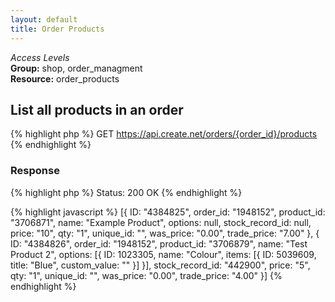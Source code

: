 ```yaml
---
layout: default
title: Order Products
---
```


*Access Levels*    
__Group:__ shop, order_managment     
__Resource:__ order_products

List all products in an order
-------------------

{% highlight php %}
GET 	https://api.create.net/orders/{order_id}/products
{% endhighlight %}

### Response

{% highlight php %}
Status: 200 OK
{% endhighlight %}

{% highlight javascript %}
[{
    ID: "4384825",
    order_id: "1948152",
    product_id: "3706871",
    name: "Example Product",
    options: null,
    stock_record_id: null,
    price: "10",
    qty: "1",
    unique_id: "",
    was_price: "0.00",
    trade_price: "7.00"
},
{
    ID: "4384826",
    order_id: "1948152",
    product_id: "3706879",
    name: "Test Product 2",
    options: [{
        ID: 1023305,
        name: "Colour",
        items: [{
            ID: 5039609,
            title: "Blue",
            custom_value: ""
        }]
    }],
    stock_record_id: "442900",
    price: "5",
    qty: "1",
    unique_id: "",
    was_price: "0.00",
    trade_price: "4.00"
}]
{% endhighlight %}
